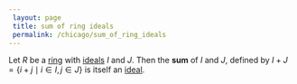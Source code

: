 ```yaml
---
 layout: page
 title: sum of ring ideals
 permalink: /chicago/sum_of_ring_ideals
---
```

Let $R$ be a [ring](https://mathgloss.github.io/MathGloss/ring) with [ideals](https://mathgloss.github.io/MathGloss/ring_ideal) $I$ and $J$. Then the **sum** of $I$ and $J$, defined by $I+J= \{i+j \mid i\in I,j\in J\}$ is itself an [ideal](https://mathgloss.github.io/MathGloss/###########ideal).